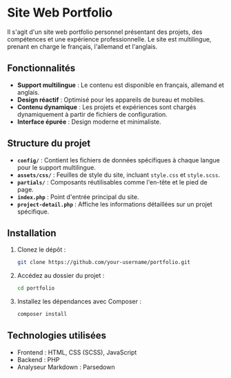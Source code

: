 # Site Web Portfolio

Il s'agit d'un site web portfolio personnel présentant des projets, des compétences et une expérience professionnelle. Le site est multilingue, prenant en charge le français, l'allemand et l'anglais.

## Fonctionnalités

- **Support multilingue** : Le contenu est disponible en français, allemand et anglais.
- **Design réactif** : Optimisé pour les appareils de bureau et mobiles.
- **Contenu dynamique** : Les projets et expériences sont chargés dynamiquement à partir de fichiers de configuration.
- **Interface épurée** : Design moderne et minimaliste.

## Structure du projet

- **`config/`** : Contient les fichiers de données spécifiques à chaque langue pour le support multilingue.
- **`assets/css/`** : Feuilles de style du site, incluant `style.css` et `style.scss`.
- **`partials/`** : Composants réutilisables comme l'en-tête et le pied de page.
- **`index.php`** : Point d'entrée principal du site.
- **`project-detail.php`** : Affiche les informations détaillées sur un projet spécifique.

## Installation

1. Clonez le dépôt :
    ```bash
    git clone https://github.com/your-username/portfolio.git
    ```
2. Accédez au dossier du projet :
     ```bash
     cd portfolio
     ```
3. Installez les dépendances avec Composer :
     ```bash
     composer install
     ```

## Technologies utilisées
- Frontend : HTML, CSS (SCSS), JavaScript
- Backend : PHP
- Analyseur Markdown : Parsedown